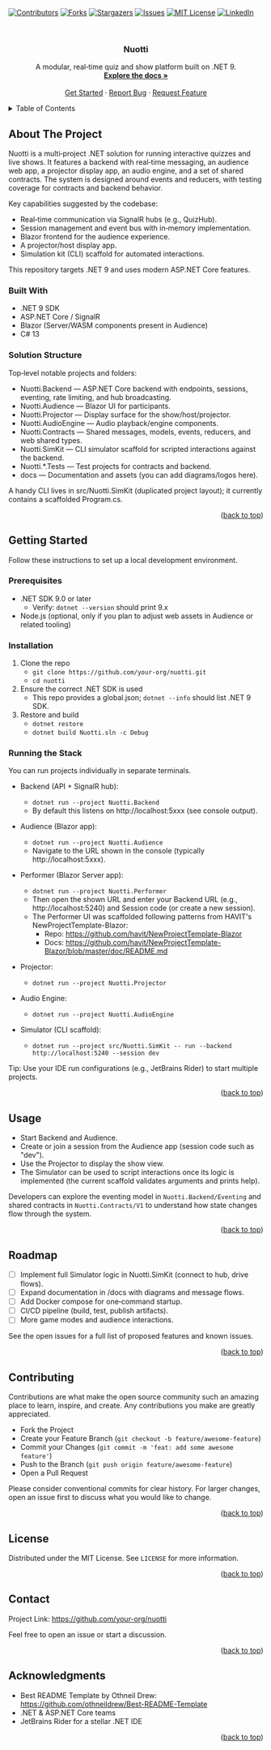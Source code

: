 ﻿<div id="top"></div>

<!-- PROJECT SHIELDS -->
<!-- You can replace or remove any badge below as you see fit -->
[![Contributors][contributors-shield]][contributors-url]
[![Forks][forks-shield]][forks-url]
[![Stargazers][stars-shield]][stars-url]
[![Issues][issues-shield]][issues-url]
[![MIT License][license-shield]][license-url]
[![LinkedIn][linkedin-shield]][linkedin-url]

<!-- PROJECT LOGO -->
<br />
<div align="center">
  <!-- Replace with your logo (optional). You can keep the text title if no logo yet. -->
  <!-- <a href="https://github.com/your-org/nuotti">
    <img src="docs/images/logo.png" alt="Logo" width="120" height="120">
  </a> -->

  <h3 align="center">Nuotti</h3>

  <p align="center">
    A modular, real‑time quiz and show platform built on .NET 9.
    <br />
    <a href="#about-the-project"><strong>Explore the docs »</strong></a>
    <br />
    <br />
    <a href="#getting-started">Get Started</a>
    ·
    <a href="https://github.com/your-org/nuotti/issues">Report Bug</a>
    ·
    <a href="https://github.com/your-org/nuotti/issues">Request Feature</a>
  </p>
</div>

<!-- TABLE OF CONTENTS -->
<details>
  <summary>Table of Contents</summary>
  <ol>
    <li>
      <a href="#about-the-project">About The Project</a>
      <ul>
        <li><a href="#built-with">Built With</a></li>
        <li><a href="#solution-structure">Solution Structure</a></li>
      </ul>
    </li>
    <li>
      <a href="#getting-started">Getting Started</a>
      <ul>
        <li><a href="#prerequisites">Prerequisites</a></li>
        <li><a href="#installation">Installation</a></li>
        <li><a href="#running-the-stack">Running the Stack</a></li>
      </ul>
    </li>
    <li><a href="#usage">Usage</a></li>
    <li><a href="#roadmap">Roadmap</a></li>
    <li><a href="#contributing">Contributing</a></li>
    <li><a href="#license">License</a></li>
    <li><a href="#contact">Contact</a></li>
    <li><a href="#acknowledgments">Acknowledgments</a></li>
  </ol>
</details>

<!-- ABOUT THE PROJECT -->
## About The Project

Nuotti is a multi‑project .NET solution for running interactive quizzes and live shows. It features a backend with real‑time messaging, an audience web app, a projector display app, an audio engine, and a set of shared contracts. The system is designed around events and reducers, with testing coverage for contracts and backend behavior.

Key capabilities suggested by the codebase:
- Real‑time communication via SignalR hubs (e.g., QuizHub).
- Session management and event bus with in‑memory implementation.
- Blazor frontend for the audience experience.
- A projector/host display app.
- Simulation kit (CLI) scaffold for automated interactions.

This repository targets .NET 9 and uses modern ASP.NET Core features.

### Built With

- .NET 9 SDK
- ASP.NET Core / SignalR
- Blazor (Server/WASM components present in Audience)
- C# 13

### Solution Structure

Top‑level notable projects and folders:
- Nuotti.Backend — ASP.NET Core backend with endpoints, sessions, eventing, rate limiting, and hub broadcasting.
- Nuotti.Audience — Blazor UI for participants.
- Nuotti.Projector — Display surface for the show/host/projector.
- Nuotti.AudioEngine — Audio playback/engine components.
- Nuotti.Contracts — Shared messages, models, events, reducers, and web shared types.
- Nuotti.SimKit — CLI simulator scaffold for scripted interactions against the backend.
- Nuotti.*.Tests — Test projects for contracts and backend.
- docs — Documentation and assets (you can add diagrams/logos here).

A handy CLI lives in src/Nuotti.SimKit (duplicated project layout); it currently contains a scaffolded Program.cs.

<p align="right">(<a href="#top">back to top</a>)</p>

<!-- GETTING STARTED -->
## Getting Started

Follow these instructions to set up a local development environment.

### Prerequisites

- .NET SDK 9.0 or later
  - Verify: `dotnet --version` should print 9.x
- Node.js (optional, only if you plan to adjust web assets in Audience or related tooling)

### Installation

1. Clone the repo
   - `git clone https://github.com/your-org/nuotti.git`
   - `cd nuotti`
2. Ensure the correct .NET SDK is used
   - This repo provides a global.json; `dotnet --info` should list .NET 9 SDK.
3. Restore and build
   - `dotnet restore`
   - `dotnet build Nuotti.sln -c Debug`

### Running the Stack

You can run projects individually in separate terminals.

- Backend (API + SignalR hub):
  - `dotnet run --project Nuotti.Backend`
  - By default this listens on http://localhost:5xxx (see console output).

- Audience (Blazor app):
  - `dotnet run --project Nuotti.Audience`
  - Navigate to the URL shown in the console (typically http://localhost:5xxx).

- Performer (Blazor Server app):
  - `dotnet run --project Nuotti.Performer`
  - Then open the shown URL and enter your Backend URL (e.g., http://localhost:5240) and Session code (or create a new session).
  - The Performer UI was scaffolded following patterns from HAVIT's NewProjectTemplate-Blazor:
    - Repo: https://github.com/havit/NewProjectTemplate-Blazor
    - Docs: https://github.com/havit/NewProjectTemplate-Blazor/blob/master/doc/README.md

- Projector:
  - `dotnet run --project Nuotti.Projector`

- Audio Engine:
  - `dotnet run --project Nuotti.AudioEngine`

- Simulator (CLI scaffold):
  - `dotnet run --project src/Nuotti.SimKit -- run --backend http://localhost:5240 --session dev`

Tip: Use your IDE run configurations (e.g., JetBrains Rider) to start multiple projects.

<p align="right">(<a href="#top">back to top</a>)</p>

## Usage

- Start Backend and Audience.
- Create or join a session from the Audience app (session code such as "dev").
- Use the Projector to display the show view.
- The Simulator can be used to script interactions once its logic is implemented (the current scaffold validates arguments and prints help).

Developers can explore the eventing model in `Nuotti.Backend/Eventing` and shared contracts in `Nuotti.Contracts/V1` to understand how state changes flow through the system.

<p align="right">(<a href="#top">back to top</a>)</p>

## Roadmap

- [ ] Implement full Simulator logic in Nuotti.SimKit (connect to hub, drive flows).
- [ ] Expand documentation in /docs with diagrams and message flows.
- [ ] Add Docker compose for one‑command startup.
- [ ] CI/CD pipeline (build, test, publish artifacts).
- [ ] More game modes and audience interactions.

See the open issues for a full list of proposed features and known issues.

<p align="right">(<a href="#top">back to top</a>)</p>

## Contributing

Contributions are what make the open source community such an amazing place to learn, inspire, and create. Any contributions you make are greatly appreciated.

- Fork the Project
- Create your Feature Branch (`git checkout -b feature/awesome-feature`)
- Commit your Changes (`git commit -m 'feat: add some awesome feature'`)
- Push to the Branch (`git push origin feature/awesome-feature`)
- Open a Pull Request

Please consider conventional commits for clear history. For larger changes, open an issue first to discuss what you would like to change.

<p align="right">(<a href="#top">back to top</a>)</p>

## License

Distributed under the MIT License. See `LICENSE` for more information.

<p align="right">(<a href="#top">back to top</a>)</p>

## Contact

Project Link: https://github.com/your-org/nuotti

Feel free to open an issue or start a discussion.

<p align="right">(<a href="#top">back to top</a>)</p>

## Acknowledgments

- Best README Template by Othneil Drew: https://github.com/othneildrew/Best-README-Template
- .NET & ASP.NET Core teams
- JetBrains Rider for a stellar .NET IDE

<p align="right">(<a href="#top">back to top</a>)</p>

<!-- MARKDOWN LINKS & IMAGES -->
<!-- Replace these with your repository links -->
[contributors-shield]: https://img.shields.io/github/contributors/your-org/nuotti.svg?style=for-the-badge
[contributors-url]: https://github.com/your-org/nuotti/graphs/contributors
[forks-shield]: https://img.shields.io/github/forks/your-org/nuotti.svg?style=for-the-badge
[forks-url]: https://github.com/your-org/nuotti/network/members
[stars-shield]: https://img.shields.io/github/stars/your-org/nuotti.svg?style=for-the-badge
[stars-url]: https://github.com/your-org/nuotti/stargazers
[issues-shield]: https://img.shields.io/github/issues/your-org/nuotti.svg?style=for-the-badge
[issues-url]: https://github.com/your-org/nuotti/issues
[license-shield]: https://img.shields.io/github/license/your-org/nuotti.svg?style=for-the-badge
[license-url]: https://github.com/your-org/nuotti/blob/main/LICENSE
[linkedin-shield]: https://img.shields.io/badge/LinkedIn-Connect-blue?style=for-the-badge&logo=linkedin
[linkedin-url]: https://www.linkedin.com/